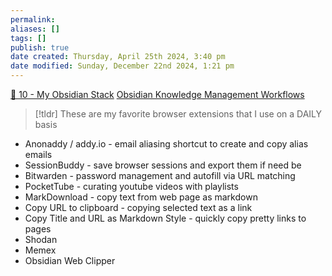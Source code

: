 ```yaml
---
permalink:
aliases: []
tags: []
publish: true
date created: Thursday, April 25th 2024, 3:40 pm
date modified: Sunday, December 22nd 2024, 1:21 pm
---
```


[📁 10 - My Obsidian Stack](../../📁%2010%20-%20My%20Obsidian%20Stack/📁%2010%20-%20My%20Obsidian%20Stack.md)
[Obsidian Knowledge Management Workflows](../../📁%2010%20-%20My%20Obsidian%20Stack/Obsidian%20Knowledge%20Management%20Workflows/Obsidian%20Knowledge%20Management%20Workflows.md)

> [!tldr] These are my favorite browser extensions that I use on a DAILY basis

- Anonaddy / addy.io - email aliasing shortcut to create and copy alias emails
- SessionBuddy - save browser sessions and export them if need be
- Bitwarden - password management and autofill via URL matching
- PocketTube - curating youtube videos with playlists
- MarkDownload - copy text from web page as markdown
- Copy URL to clipboard - copying selected text as a link
- Copy Title and URL as Markdown Style - quickly copy pretty links to pages
- Shodan
- Memex
- Obsidian Web Clipper

